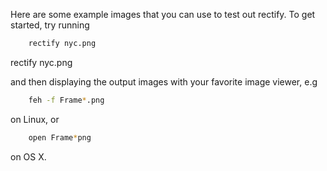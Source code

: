Here are some example images that you can use to test out rectify.
To get started, try running

``` sh
	rectify nyc.png
```
rectify nyc.png

and then displaying the output images with your favorite image viewer, e.g

``` sh
	feh -f Frame*.png
```

on Linux, or

``` sh
	open Frame*png
```

on OS X.
